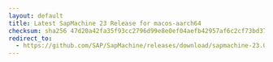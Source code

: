 ```yaml
---
layout: default
title: Latest SapMachine 23 Release for macos-aarch64
checksum: sha256 47d20a42fa35f93cc2796d99e8e0ef04aefb42957af6c2cf73bd37917a1d098a
redirect_to:
  - https://github.com/SAP/SapMachine/releases/download/sapmachine-23.0.2/sapmachine-jre-23.0.2_macos-aarch64_bin.tar.gz
---
```

